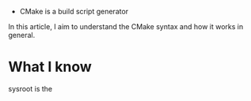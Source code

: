 - CMake is a build script generator

In this article, I aim to understand the CMake syntax and how it works in general.

# What I know
sysroot is the 